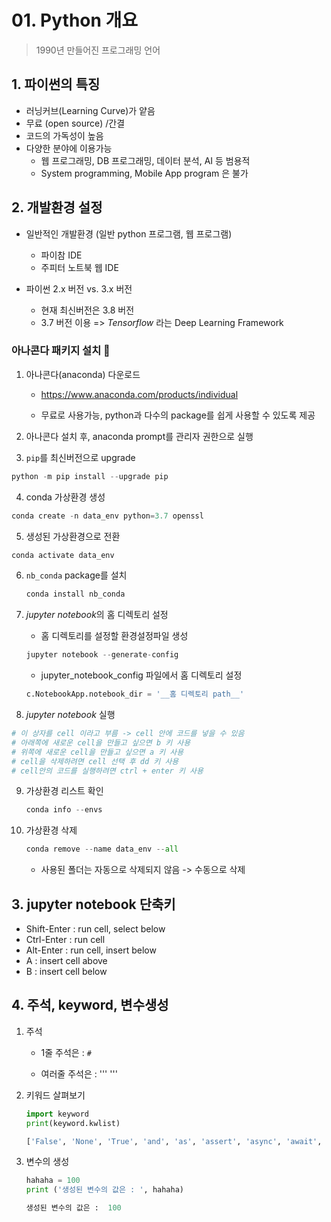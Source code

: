 # 01. Python 개요

> 1990년 만들어진 프로그래밍 언어





## 1. 파이썬의 특징

- 러닝커브(Learning Curve)가 얕음
- 무료 (open source) /간결
- 코드의 가독성이 높음
- 다양한 분야에 이용가능 
  * 웹 프로그래밍, DB 프로그래밍, 데이터 분석, AI 등 범용적
  * System programming, Mobile App program 은 불가





## 2. 개발환경 설정

- 일반적인 개발환경 (일반 python 프로그램, 웹 프로그램)
  * 파이참 IDE
  * 주피터 노트북 웹 IDE

- 파이썬 2.x 버전 vs. 3.x 버전
  - 현재 최신버전은 3.8 버전
  - 3.7 버전 이용 => *Tensorflow* 라는 Deep Learning Framework 



### **아나콘다 패키지 설치​ :snake:**

1.  아나콘다(anaconda) 다운로드 

    * https://www.anaconda.com/products/individual

    * 무료로 사용가능, python과 다수의 package를 쉽게 사용할 수 있도록 제공

2.  아나콘다 설치 후, anaconda prompt를 관리자 권한으로 실행

3.  `pip`를 최신버전으로 upgrade

   ```python
   python -m pip install --upgrade pip
   ```

4.  conda 가상환경 생성

   ```python
   conda create -n data_env python=3.7 openssl
   ```

5.  생성된 가상환경으로 전환

   ```python
   conda activate data_env
   ```

6.  `nb_conda` package를 설치

    ```python
    conda install nb_conda
    ```

7. *jupyter notebook*의 홈 디렉토리 설정

   * 홈 디렉토리를 설정할 환경설정파일 생성

   ```python
   jupyter notebook --generate-config
   ```

   * jupyter_notebook_config 파일에서 홈 디렉토리 설정

   ```python
   c.NotebookApp.notebook_dir = '__홈 디렉토리 path__'
   ```

8.  *jupyter notebook* 실행

   ```python
   # 이 상자를 cell 이라고 부름 -> cell 안에 코드를 넣을 수 있음
   # 아래쪽에 새로운 cell을 만들고 싶으면 b 키 사용
   # 위쪽에 새로운 cell을 만들고 싶으면 a 키 사용
   # cell을 삭제하려면 cell 선택 후 dd 키 사용
   # cell안의 코드를 실행하려면 ctrl + enter 키 사용
   ```

9. 가상환경 리스트 확인

   ```python
   conda info --envs
   ```

10. 가상환경 삭제

    ```python
    conda remove --name data_env --all
    ```

    * 사용된 폴더는 자동으로 삭제되지 않음 -> 수동으로 삭제





## 3. jupyter notebook 단축키

- Shift-Enter : run cell, select below
- Ctrl-Enter : run cell
- Alt-Enter : run cell, insert below
- A : insert cell above
- B : insert cell below





## 4. 주석, keyword, 변수생성

1. 주석

   * 1줄 주석은 : `#`

   * 여러줄 주석은 : ''' '''

2. 키워드 살펴보기

   ```python
   import keyword
   print(keyword.kwlist)
   ```

   ```python
   ['False', 'None', 'True', 'and', 'as', 'assert', 'async', 'await', 'break', 'class', 'continue', 'def', 'del', 'elif', 'else', 'except', 'finally', 'for', 'from', 'global', 'if', 'import', 'in', 'is', 'lambda', 'nonlocal', 'not', 'or', 'pass', 'raise', 'return', 'try', 'while', 'with', 'yield']
   ```

3. 변수의 생성

   ```python
   hahaha = 100
   print ('생성된 변수의 값은 : ', hahaha)
   ```

   ```python
   생성된 변수의 값은 :  100
   ```

